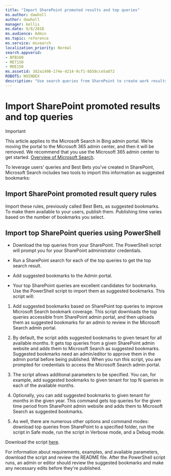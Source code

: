 ```yaml
---
title: "Import SharePoint promoted results and top queries"
ms.author: dawholl
author: dawholl
manager: kellis
ms.date: 9/8/2018
ms.audience: Admin
ms.topic: reference
ms.service: mssearch
localization_priority: Normal
search.appverid:
- BFB160
- MET150
- MOE150
ms.assetid: 3d2a1498-174e-4214-9cf1-8b58cce5a872
ROBOTS: NOINDEX
description: "Use search queries from SharePoint to create work results for Microsoft Search"
---
```


# Import SharePoint promoted results and top queries

> [!IMPORTANT]
> This article applies to the Microsoft Search in Bing admin portal. We’re moving the portal to the Microsoft 365 admin center, and then it will be removed. We recommend that you use the Microsoft 365 admin center to get started. [Overview of Microsoft Search](overview-microsoft-search.md).
    
To leverage users' queries and Best Bets you've created in SharePoint, Microsoft Search includes two tools to import this information as suggested bookmarks: 
  
## Import SharePoint promoted result query rules

Import these rules, previously called Best Bets, as suggested bookmarks. To make them available to your users, publish them. Publishing time varies based on the number of bookmarks you select.
  
## Import top SharePoint queries using PowerShell

- Download the top queries from your SharePoint. The PowerShell script will prompt you for your SharePoint administrator credentials.
    
- Run a SharePoint search for each of the top queries to get the top search result.
    
- Add suggested bookmarks to the Admin portal.
    
- Your top SharePoint queries are excellent candidates for bookmarks. Use the PowerShell script to import them as suggested bookmarks. This script will:
1. Add suggested bookmarks based on SharePoint top queries to improve Microsoft Search bookmark coverage. This script downloads the top queries accessible from SharePoint admin portal, and then uploads them as suggested bookmarks for an admin to review in the Microsoft Search admin portal.

1. By default, the script adds suggested bookmarks to given tenant for all available months. It gets top queries from a given SharePoint admin website and adds them to Microsoft Search as suggested bookmarks. Suggested bookmarks need an admin/editor to approve them in the admin portal before being published. When you run this script, you are prompted for credentials to access the Microsoft Search admin portal.

1. The script allows additional parameters to be specified. You can, for example, add suggested bookmarks to given tenant for top N queries in each of the available months.

1. Optionally, you can add suggested bookmarks to given tenant for months in the given year. This command gets top queries for the given time period from SharePoint admin website and adds them to Microsoft Search as suggested bookmarks. 

1. As well, there are numerous other options and command modes: download top queries from SharePoint to a specified folder, run the script in Safe mode, run the script in Verbose mode, and a Debug mode.

Download the script [here](https://www.bingforbusiness.com/distribution/SharepointTopQueryBookmarks.zip). 

For information about requirements, examples, and available parameters, download the script and review the README file. After the PowerShell script runs, an admin or editor should review the suggested bookmarks and make any necessary edits before they're published.

  

